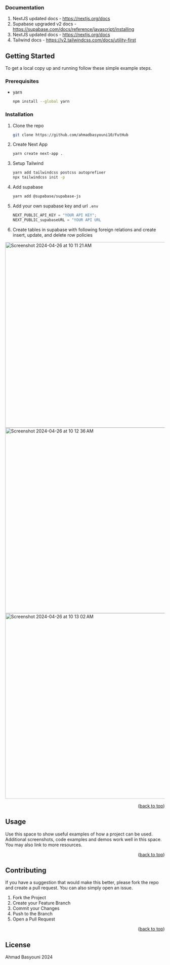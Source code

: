 ### Documentation
1. NextJS updated docs - https://nextjs.org/docs 
2. Supabase upgraded v2 docs - https://supabase.com/docs/reference/javascript/installing
3. NextJS updated docs - https://nextjs.org/docs
4. Tailwind docs - https://v2.tailwindcss.com/docs/utility-first

<!-- GETTING STARTED -->
## Getting Started

To get a local copy up and running follow these simple example steps.

### Prerequisites

* yarn
  ```sh
  npm install --global yarn
  ```

### Installation

1. Clone the repo
   ```sh
   git clone https://github.com/ahmadbasyouni10/FutHub
   ```
2. Create Next App
   ```sh
   yarn create next-app .
   ```
3. Setup Tailwind
   ```sh
   yarn add tailwindcss postcss autoprefixer
   npx tailwindcss init -p
   ```
4. Add supabase
   ```sh
   yarn add @supabase/supabase-js
   ```
  
5. Add your own supabase key and url `.env`
   ```js
   NEXT_PUBLIC_API_KEY = "YOUR API KEY";
   NEXT_PUBLIC_supabaseURL = "YOUR API URL
   ```

6. Create tables in supabase with following foreign relations and create insert, update, and delete row policies

<img width="587" alt="Screenshot 2024-04-26 at 10 11 21 AM" src="https://github.com/ahmadbasyouni10/FutHub/assets/120362910/9c43ec45-301a-4889-8215-8c778530a621">
<img width="587" alt="Screenshot 2024-04-26 at 10 12 36 AM" src="https://github.com/ahmadbasyouni10/FutHub/assets/120362910/0dfd8499-5e28-472a-a094-c057aa720fdc">
<img width="587" alt="Screenshot 2024-04-26 at 10 13 02 AM" src="https://github.com/ahmadbasyouni10/FutHub/assets/120362910/d44a9036-d5ab-43c2-a891-b7f6c473ff91">



<p align="right">(<a href="#readme-top">back to top</a>)</p>



<!-- USAGE EXAMPLES -->
## Usage

Use this space to show useful examples of how a project can be used. Additional screenshots, code examples and demos work well in this space. You may also link to more resources.

<p align="right">(<a href="#readme-top">back to top</a>)</p>


<!-- CONTRIBUTING -->
## Contributing

If you have a suggestion that would make this better, please fork the repo and create a pull request. You can also simply open an issue.

1. Fork the Project
2. Create your Feature Branch
3. Commit your Changes
4. Push to the Branch
5. Open a Pull Request

<p align="right">(<a href="#readme-top">back to top</a>)</p>



<!-- LICENSE -->
## License

Ahmad Basyouni 2024

